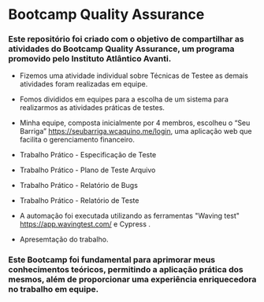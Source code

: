 # Bootcamp Quality Assurance 

### Este repositório foi criado com o objetivo de compartilhar as atividades do Bootcamp Quality Assurance, um programa promovido pelo Instituto Atlântico Avanti.

- Fizemos uma atividade individual sobre Técnicas de Testee as demais atividades foram realizadas em equipe.
  
- Fomos divididos em equipes para a escolha de um sistema para realizarmos as atividades práticas de testes.

- Minha equipe, composta inicialmente por 4 membros, escolheu o “Seu Barriga” https://seubarriga.wcaquino.me/login, uma aplicação web que facilita o gerenciamento financeiro. 

- Trabalho Prático - Especificação de Teste

- Trabalho Prático - Plano de Teste Arquivo

- Trabalho Prático - Relatório de Bugs

- Trabalho Prático - Relatório de Teste

- A automação foi executada utilizando as ferramentas "Waving test" https://app.wavingtest.com/ e Cypress .

- Apresemtação do trabalho.


### Este Bootcamp foi fundamental para aprimorar meus conhecimentos teóricos, permitindo a aplicação prática dos mesmos, além de proporcionar uma experiência enriquecedora no trabalho em equipe. 
